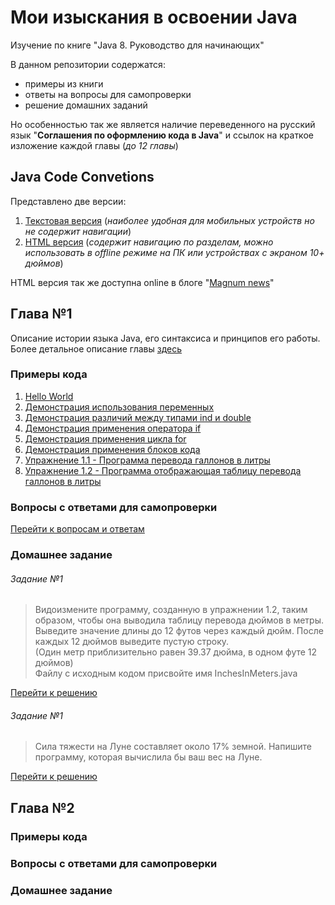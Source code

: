 # Мои изыскания в освоении Java
Изучение по книге "Java 8. Руководство для начинающих"

В данном репозитории содержатся:
* примеры из книги
* ответы на вопросы для самопроверки
* решение домашних заданий

Но особенностью так же является наличие переведенного на русский язык "**Соглашения по оформлению кода в Java**" и ссылок на краткое изложение каждой главы (_до 12 главы_)

## Java Code Convetions
Представлено две версии:
1. [Текстовая версия](/Java_Code_Conventions_translate "Нажмите что-бы открыть") (_наиболее удобная для мобильных устройств но не содержит навигации_)
2. [HTML версия](https://github.com/Magnumv44/learning_java/blob/master/java_code_conventions.html "Нажмите что-бы открыть") (_содержит навигацию по разделам, можно использовать в offline режиме на ПК или устройствах с экраном 10+ дюймов_)

HTML версия так же доступна online в блоге "[Magnum news](https://www.magnumblog.space/java/131-translating-java-code-conventions "Соглашения по оформлению кода Java в блоге Magnum news")"

## Глава №1
Описание истории языка Java, его синтаксиса и принципов его работы.
Более детальное описание главы [здесь](https://www.magnumblog.space/java/132-chapter-number-1-java-basics "Основы Языка Java - нажмите что-бы перейти к чтению.")

### Примеры кода
1. [Hello World](/book/chapter1/FirstProgram/Example.java "Нажмите что-бы открыть")
2. [Демонстрация использования переменных](/book/chapter1/TwoProgram/Example2.java "Нажмите что-бы открыть")
3. [Демонстрация различий между типами ind и double](/book/chapter1/ThridProgram/Example3.java "Нажмите что-бы открыть")
4. [Демонстрация применения оператора if](/book/chapter1/FourProgram/IfDemo.java "Нажмите что-бы открыть")
5. [Демонстрация применения цикла for](/book/chapter1/FiveProgram/ForDemo.java "Нажмите что-бы открыть")
6. [Демонстрация применения блоков кода](/book/chapter1/SixProgram/BlockDemo.java "Нажмите что-бы открыть")
7. [Упражнение 1.1 - Программа перевода галлонов в литры](/book/chapter1/Exercise1_1/GalToLit.java "Нажмите что-бы открыть")
8. [Упражнение 1.2 - Программа отображающая таблицу перевода галлонов в литры](/book/chapter1/Exercise1_2/GalToLitTable.java "Нажмите что-бы открыть")

### Вопросы с ответами для самопроверки
[Перейти к вопросам и ответам](/book/chapter1/Вопросы%20для%20самопроверки "Нажмите что-бы открыть")

### Домашнее задание

###### Задание №1

>Видоизмените программу, созданную в упражнении 1.2, таким образом, чтобы она выводила таблицу перевода дюймов в метры.<br />
Выведите значение длины до 12 футов через каждый дюйм. После каждых 12 дюймов выведите пустую строку.<br />
(Один метр приблизительно равен 39.37 дюйма, в одном футе 12 дюймов)<br />
Файлу с исходным кодом присвойте имя InchesInMeters.java

[Перейти к решению](/book/chapter1/HomeWork/InchesInMeters.java "Нажмите что-бы открыть")

###### Задание №1

> Сила тяжести на Луне составляет около 17% земной. Напишите программу, которая вычислила бы ваш вес на Луне.

[Перейти к решению](/book/chapter1/HomeWork/WeightOnTheMoon.java "Нажмите что-бы открыть")

## Глава №2

### Примеры кода

### Вопросы с ответами для самопроверки

### Домашнее задание
